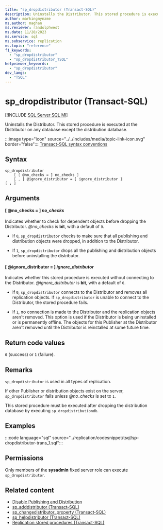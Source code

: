 ```yaml
---
title: "sp_dropdistributor (Transact-SQL)"
description: Uninstalls the Distributor. This stored procedure is executed at the Distributor on any database except the distribution database.
author: markingmyname
ms.author: maghan
ms.reviewer: randolphwest
ms.date: 11/28/2023
ms.service: sql
ms.subservice: replication
ms.topic: "reference"
f1_keywords:
  - "sp_dropdistributor"
  - "sp_dropdistributor_TSQL"
helpviewer_keywords:
  - "sp_dropdistributor"
dev_langs:
  - "TSQL"
---
```

# sp_dropdistributor (Transact-SQL)

[!INCLUDE [SQL Server SQL MI](../../includes/applies-to-version/sql-asdbmi.md)]

Uninstalls the Distributor. This stored procedure is executed at the Distributor on any database except the distribution database.

:::image type="icon" source="../../includes/media/topic-link-icon.svg" border="false"::: [Transact-SQL syntax conventions](../../t-sql/language-elements/transact-sql-syntax-conventions-transact-sql.md)

## Syntax

```syntaxsql
sp_dropdistributor
    [ [ @no_checks = ] no_checks ]
    [ , [ @ignore_distributor = ] ignore_distributor ]
[ ; ]
```

## Arguments

#### [ @no_checks = ] *no_checks*

Indicates whether to check for dependent objects before dropping the Distributor. *@no_checks* is **bit**, with a default of `0`.

- If `0`, `sp_dropdistributor` checks to make sure that all publishing and distribution objects were dropped, in addition to the Distributor.

- If `1`, `sp_dropdistributor` drops all the publishing and distribution objects before uninstalling the distributor.

#### [ @ignore_distributor = ] *ignore_distributor*

Indicates whether this stored procedure is executed without connecting to the Distributor. *@ignore_distributor* is **bit**, with a default of `0`.

- If `0`, `sp_dropdistributor` connects to the Distributor and removes all replication objects. If `sp_dropdistributor` is unable to connect to the Distributor, the stored procedure fails.

- If `1`, no connection is made to the Distributor and the replication objects aren't removed. This option is used if the Distributor is being uninstalled or is permanently offline. The objects for this Publisher at the Distributor aren't removed until the Distributor is reinstalled at some future time.

## Return code values

`0` (success) or `1` (failure).

## Remarks

`sp_dropdistributor` is used in all types of replication.

If other Publisher or distribution objects exist on the server, `sp_dropdistributor` fails unless *@no_checks* is set to `1`.

This stored procedure must be executed after dropping the distribution database by executing `sp_dropdistributiondb`.

## Examples

:::code language="sql" source="../replication/codesnippet/tsql/sp-dropdistributor-trans_1.sql":::

## Permissions

Only members of the **sysadmin** fixed server role can execute `sp_dropdistributor`.

## Related content

- [Disable Publishing and Distribution](../replication/disable-publishing-and-distribution.md)
- [sp_adddistributor (Transact-SQL)](sp-adddistributor-transact-sql.md)
- [sp_changedistributor_property (Transact-SQL)](sp-changedistributor-property-transact-sql.md)
- [sp_helpdistributor (Transact-SQL)](sp-helpdistributor-transact-sql.md)
- [Replication stored procedures (Transact-SQL)](replication-stored-procedures-transact-sql.md)
